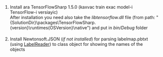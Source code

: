 1. Install ara TensorFlowSharp 1.5.0 (kaxvac train exac model-i TensorFlow-i versiayic)\
After installation you need also take the _libtensorflow.dll_ file (from path: "{SolutionDir}\packages\TensorFlowSharp.{version}\runtimes\{OSVersion}\native") and put in _bin/Debug_ folder
####
2. Install Newtonsoft.JSON (_if not installed_) for parsing labelmap.pbtxt (using [LabelReader](Utilities/LabelReader.cs)) to class object for showing the names of the objects